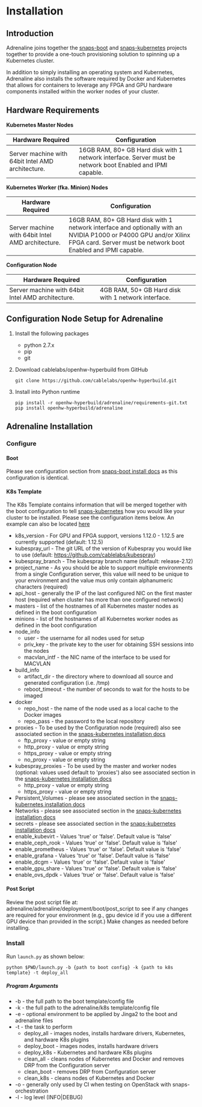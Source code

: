# Installation

## Introduction

Adrenaline joins together the [snaps-boot](https://github.com/cablelabs/snaps-boot)
and [snaps-kubernetes](https://github.com/cablelabs/snaps-kubernetes) projects together
to provide a one-touch provisioning solution to spinning up a Kubernetes cluster.

In addition to simply installing an operating system and Kubernetes, Adrenaline
also installs the software required by Docker and Kubernetes that allows for containers
to leverage any FPGA and GPU hardware components installed within the worker nodes
of your cluster. 

## Hardware Requirements

**Kubernetes Master Nodes**

| Hardware Required | Configuration |
| ----------------- | ------------- |
| Server machine with 64bit Intel AMD architecture. | 16GB RAM, 80+ GB Hard disk with 1 network interface. Server must be network boot Enabled and IPMI capable. |

**Kubernetes Worker (fka. Minion) Nodes**

| Hardware Required | Configuration |
| ----------------- |  ------------- |
| Server machine with 64bit Intel AMD architecture. | 16GB RAM, 80+ GB Hard disk with 1 network interface and optionally with an NVIDIA P1000 or P4000 GPU and/or Xilinx FPGA card. Server must be network boot Enabled and IPMI capable. |

**Configuration Node**

| Hardware Required | Configuration |
| ----------------- | ------------- |
| Server machine with 64bit Intel AMD architecture. | 4GB RAM, 50+ GB Hard disk with 1 network interface. |

## Configuration Node Setup for Adrenaline

1. Install the following packages
    * python 2.7.x
    * pip
    * git

1. Download cablelabs/openhw-hyperbuild from GitHub
    ```
    git clone https://github.com/cablelabs/openhw-hyperbuild.git
    ```
1. Install into Python runtime
    ```
    pip install -r openhw-hyperbuild/adrenaline/requirements-git.txt
    pip install openhw-hyperbuild/adrenaline
    ```

## Adrenaline Installation

### Configure

#### Boot
Please see configuration section from
[snaps-boot install docs](https://github.com/cablelabs/snaps-boot/blob/master/doc/source/install/install.md#3-configuration)
as this configuration is identical.

#### K8s Template
The K8s Template contains information that will be merged together with the boot
configuration to tell [snaps-kubernetes](https://github.com/cablelabs/snaps-kubernetes)
how you would like your cluster to be installed. Please see the configuration items below.
An example can also be located
[here](https://github.com/cablelabs/openhw-hyperbuild/blob/master/adrenaline/ci/playbooks/templates/adrenaline.yaml.j2)

+ k8s_version - For GPU and FPGA support, versions 1.12.0 - 1.12.5 are currently supported (default: 1.12.5)
+ kubespray_url - The git URL of the version of Kubespray you would like to use (default: https://github.com/cablelabs/kubespray)
+ kubespray_branch - The kubespray branch name (default: release-2.12)
+ project_name - As you should be able to support multiple environments from a single Configuration server,
 this value will need to be unique to your environment and the value mus only contain alphanumeric characters (required)
+ api_host - generally the IP of the last configured NIC on the first master host (required when cluster has more than
 one configured network)
+ masters - list of the hostnames of all Kubernetes master nodes as defined in the boot configuration
+ minions - list of the hostnames of all Kubernetes worker nodes as defined in the boot configuration
+ node_info
    + user - the username for all nodes used for setup
    + priv_key - the private key to the user for obtaining SSH sessions into the nodes
    + macvlan_intf - the NIC name of the interface to be used for MACVLAN
+ build_info
    + artifact_dir - the directory where to download all source and generated configuration (i.e. /tmp)
    + reboot_timeout - the number of seconds to wait for the hosts to be imaged
+ docker
    + repo_host - the name of the node used as a local cache to the Docker images
    + repo_pass - the password to the local repository
+ proxies - To be used by the Configuration node (required)
 also see associated section in the [snaps-kubernetes installation docs](https://github.com/cablelabs/snaps-kubernetes/blob/master/doc/source/install/install.md)
    + ftp_proxy - value or empty string
    + http_proxy - value or empty string
    + https_proxy - value or empty string
    + no_proxy - value or empty string
+ kubespray_proxies - To be used by the master and worker nodes (optional: values used default to 'proxies')
 also see associated section in the [snaps-kubernetes installation docs](https://github.com/cablelabs/snaps-kubernetes/blob/master/doc/source/install/install.md)
    + http_proxy - value or empty string
    + https_proxy - value or empty string
+ Persistent_Volumes - please see associated section in the [snaps-kubernetes installation docs](https://github.com/cablelabs/snaps-kubernetes/blob/master/doc/source/install/install.md)
+ Networks - please see associated section in the [snaps-kubernetes installation docs](https://github.com/cablelabs/snaps-kubernetes/blob/master/doc/source/install/install.md)
+ secrets - please see associated section in the [snaps-kubernetes installation docs](https://github.com/cablelabs/snaps-kubernetes/blob/master/doc/source/install/install.md)
+ enable_kubevirt - Values 'true' or 'false'. Default value is 'false'
+ enable_ceph_rook - Values 'true' or 'false'. Default value is 'false'
+ enable_prometheus - Values 'true' or 'false'. Default value is 'false'
+ enable_grafana - Values 'true' or 'false'. Default value is 'false'
+ enable_dcgm - Values 'true' or 'false'. Default value is 'false'
+ enable_gpu_share - Values 'true' or 'false'. Default value is 'false'
+ enable_ovs_dpdk - Values 'true' or 'false'. Default value is 'false'

#### Post Script
Review the post script file at: adrenaline/adrenaline/deployment/boot/post_script to see if any changes are required for your environment (e.g., gpu device id if you use a different GPU device than provided in the script.)
Make changes as needed before installing.

### Install

Run `launch.py` as shown below:

```
python $PWD/launch.py -b {path to boot config} -k {path to k8s template} -t deploy_all
```

##### Program Arguments
+ -b - the full path to the boot template/config file
+ -k - the full path to the adrenaline/k8s template/config file
+ -e - optional environment to be applied by Jinga2 to the boot and adrenaline files
+ -t - the task to perform
    * deploy_all - images nodes, installs hardware drivers, Kubernetes, and hardware K8s plugins
    * deploy_boot - images nodes, installs hardware drivers
    * deploy_k8s - Kubernetes and hardware K8s plugins
    * clean_all - cleans nodes of Kubernetes and Docker and removes DRP from the Configuration server
    * clean_boot - removes DRP from Configuration server
    * clean_k8s - cleans nodes of Kubernetes and Docker
+ -o - generally only used by CI when testing on OpenStack with snaps-orchestration
+ -l - log level (INFO|DEBUG)
